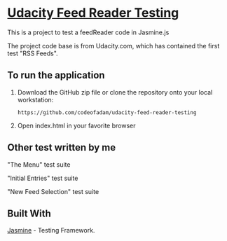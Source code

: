 # [Udacity Feed Reader Testing](https://github.com/udacity/frontend-nanodegree-feedreader)

This is a project to test a feedReader code in Jasmine.js

The project code base is from Udacity.com, which has contained the first test "RSS Feeds".

## To run the application    

1. Download the GitHub zip file or clone the repository onto your local workstation:

    ```
    https://github.com/codeofadam/udacity-feed-reader-testing
    ```

2. Open index.html in your favorite browser

## Other test written by me

"The Menu" test suite

"Initial Entries" test suite

"New Feed Selection" test suite

## Built With

[Jasmine](https://jasmine.github.io/) - Testing Framework.

